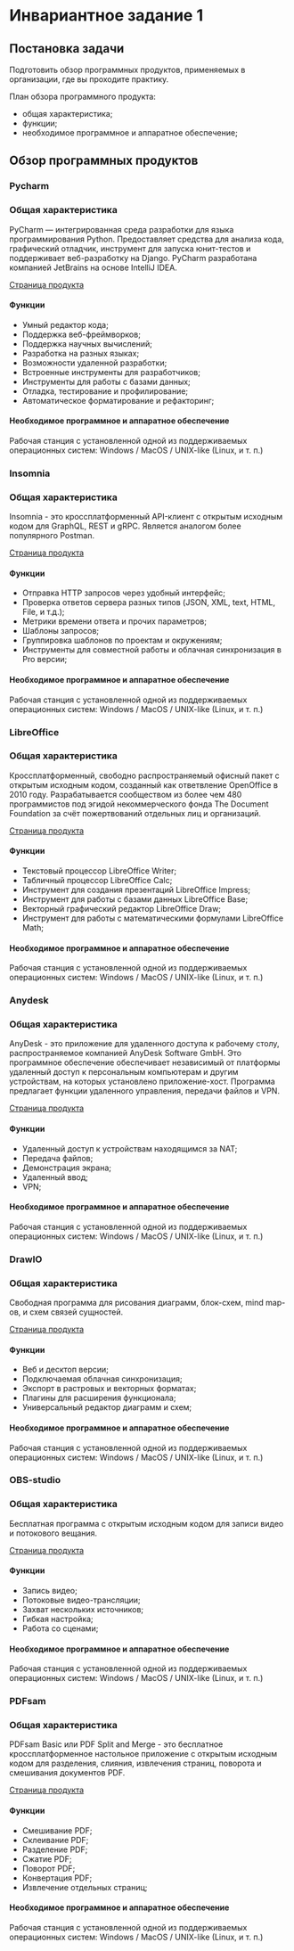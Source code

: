 # Инвариантное задание 1

## Постановка задачи

Подготовить обзор программных продуктов, применяемых в организации, где вы проходите практику.

План обзора программного продукта:

- общая характеристика;
- функции;
- необходимое программное и аппаратное обеспечение;

## Обзор программных продуктов

### Pycharm

### Общая характеристика

PyCharm — интегрированная среда разработки для языка программирования Python. Предоставляет средства для анализа кода,
графический отладчик, инструмент для запуска юнит-тестов и поддерживает веб-разработку на Django. PyCharm разработана
компанией JetBrains на основе IntelliJ IDEA.

[Страница продукта](https://www.jetbrains.com/pycharm/index.html)

#### Функции

- Умный редактор кода;
- Поддержка веб-фреймворков;
- Поддержка научных вычислений;
- Разработка на разных языках;
- Возможности удаленной разработки;
- Встроенные инструменты для разработчиков;
- Инструменты для работы с базами данных;
- Отладка, тестирование и профилирование;
- Автоматическое форматирование и рефакторинг;

#### Необходимое программное и аппаратное обеспечение

Рабочая станция с установленной одной из поддерживаемых операционных систем: Windows / MacOS / UNIX-like (Linux, и т.
п.)

### Insomnia

### Общая характеристика

Insomnia - это кроссплатформенный API-клиент с открытым исходным кодом для GraphQL, REST и gRPC. Является аналогом более
популярного Postman.

[Страница продукта](https://insomnia.rest)

#### Функции

- Отправка HTTP запросов через удобный интерфейс;
- Проверка ответов сервера разных типов (JSON, XML, text, HTML, File, и т.д.);
- Метрики времени ответа и прочих параметров;
- Шаблоны запросов;
- Группировка шаблонов по проектам и окружениям;
- Инструменты для совместной работы и облачная синхронизация в Pro версии;

#### Необходимое программное и аппаратное обеспечение

Рабочая станция с установленной одной из поддерживаемых операционных систем: Windows / MacOS / UNIX-like (Linux, и т.
п.)

### LibreOffice

### Общая характеристика

Кроссплатформенный, свободно распространяемый офисный пакет с открытым исходным кодом, созданный как ответвление
OpenOffice в 2010 году. Разрабатывается сообществом из более чем 480 программистов под эгидой некоммерческого фонда The
Document Foundation за счёт пожертвований отдельных лиц и организаций.

[Страница продукта](https://www.libreoffice.org/)

#### Функции

- Текстовый процессор LibreOffice Writer;
- Табличный процессор LibreOffice Calc;
- Инструмент для создания презентаций LibreOffice Impress;
- Инструмент для работы с базами данных LibreOffice Base;
- Векторный графический редактор LibreOffice Draw;
- Инструмент для работы с математическими формулами LibreOffice Math;

#### Необходимое программное и аппаратное обеспечение

Рабочая станция с установленной одной из поддерживаемых операционных систем: Windows / MacOS / UNIX-like (Linux, и т.
п.)

### Anydesk

### Общая характеристика

AnyDesk - это приложение для удаленного доступа к рабочему столу, распространяемое компанией AnyDesk Software GmbH. Это
программное обеспечение обеспечивает независимый от платформы удаленный доступ к персональным компьютерам и другим
устройствам, на которых установлено приложение-хост. Программа предлагает функции удаленного управления, передачи файлов
и VPN.

[Страница продукта](https://anydesk.com/)

#### Функции

- Удаленный доступ к устройствам находящимся за NAT;
- Передача файлов;
- Демонстрация экрана;
- Удаленный ввод;
- VPN;

#### Необходимое программное и аппаратное обеспечение

Рабочая станция с установленной одной из поддерживаемых операционных систем: Windows / MacOS / UNIX-like (Linux, и т.
п.)

### DrawIO

### Общая характеристика

Свободная программа для рисования диаграмм, блок-схем, mind map-ов, и схем связей сущностей.

[Страница продукта](https://www.diagrams.net)

#### Функции

- Веб и десктоп версии;
- Подключаемая облачная синхронизация;
- Экспорт в растровых и векторных форматах;
- Плагины для расширения функционала;
- Универсальный редактор диаграмм и схем;

#### Необходимое программное и аппаратное обеспечение

Рабочая станция с установленной одной из поддерживаемых операционных систем: Windows / MacOS / UNIX-like (Linux, и т.
п.)

### OBS-studio

### Общая характеристика

Бесплатная программа с открытым исходным кодом для записи видео и потокового вещания.

[Страница продукта](https://obsproject.com)

#### Функции

- Запись видео;
- Потоковые видео-трансляции;
- Захват нескольких источников;
- Гибкая настройка;
- Работа со сценами;

#### Необходимое программное и аппаратное обеспечение

Рабочая станция с установленной одной из поддерживаемых операционных систем: Windows / MacOS / UNIX-like (Linux, и т.
п.)

### PDFsam

### Общая характеристика

PDFsam Basic или PDF Split and Merge - это бесплатное кроссплатформенное настольное приложение с открытым исходным кодом
для разделения, слияния, извлечения страниц, поворота и смешивания документов PDF.

[Страница продукта](https://pdfsam.org/)

#### Функции

- Смешивание PDF;
- Склеивание PDF;
- Разделение PDF;
- Сжатие PDF;
- Поворот PDF;
- Конвертация PDF;
- Извлечение отдельных страниц;

#### Необходимое программное и аппаратное обеспечение

Рабочая станция с установленной одной из поддерживаемых операционных систем: Windows / MacOS / UNIX-like (Linux, и т.
п.) 
